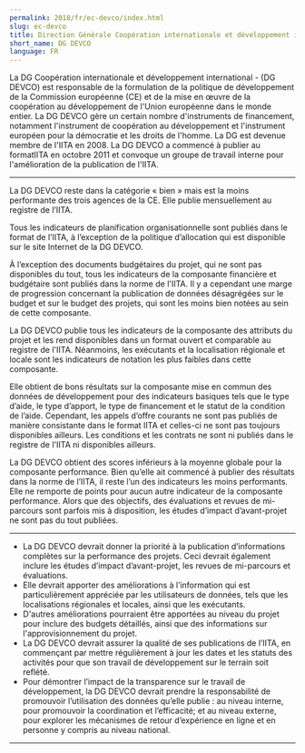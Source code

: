```yaml
---
permalink: 2018/fr/ec-devco/index.html
slug: ec-devco
title: Direction Générale Coopération internationale et développement international de la Commission européenne (DG DEVCO)
short_name: DG DEVCO
language: FR
---
```


La DG Coopération internationale et développement international - (DG DEVCO) est responsable de la formulation de la politique de développement de la Commission européenne (CE) et de la mise en œuvre de la coopération au développement de l'Union européenne dans le monde entier. La DG DEVCO gère un certain nombre d'instruments de financement, notamment l'instrument de coopération au développement et l'instrument européen pour la démocratie et les droits de l'homme. La DG est devenue membre de l'IITA en 2008. La DG DEVCO a commencé à publier au formatIITA en octobre 2011 et convoque un groupe de travail interne pour l'amélioration de la publication de l'IITA.

---

La DG DEVCO reste dans la catégorie « bien » mais est la moins performante des trois agences de la CE. Elle publie mensuellement au registre de l’IITA.

Tous les indicateurs de planification organisationnelle sont publiés dans le format de l’IITA, à l’exception de la politique d’allocation qui est disponible sur le site Internet de la DG DEVCO.

À l’exception des documents budgétaires du projet, qui ne sont pas disponibles du tout, tous les indicateurs de la composante financière et budgétaire sont publiés dans la norme de l'IITA. Il y a cependant une marge de progression concernant la publication de données désagrégées sur le budget et sur le budget des projets, qui sont les moins bien notées au sein de cette composante.

La DG DEVCO publie tous les indicateurs de la composante des attributs du projet et les rend disponibles dans un format ouvert et comparable au registre de l'IITA. Néanmoins, les exécutants et la localisation régionale et locale sont les indicateurs de notation les plus faibles dans cette composante.

Elle obtient de bons résultats sur la composante mise en commun des données de développement pour des indicateurs basiques tels que le type d’aide, le type d’apport, le type de financement et le statut de la condition de l’aide. Cependant, les appels d’offre courants ne sont pas publiés de manière consistante dans le format IITA et celles-ci ne sont pas toujours disponibles ailleurs. Les conditions et les contrats ne sont ni publiés dans le registre de l'IITA ni disponibles ailleurs.

La DG DEVCO obtient des scores inférieurs à la moyenne globale pour la composante performance. Bien qu’elle ait commencé à publier des résultats dans la norme de l’IITA, il reste l’un des indicateurs les moins performants. Elle ne remporte de points pour aucun autre indicateur de la composante performance. Alors que des objectifs, des évaluations et revues de mi-parcours sont parfois mis à disposition, les études d’impact d’avant-projet ne sont pas du tout publiées.

---

 * La DG DEVCO devrait donner la priorité à la publication d’informations complètes sur la performance des projets. Ceci devrait également inclure les études d’impact d’avant-projet, les revues de mi-parcours et évaluations.
 * Elle devrait apporter des améliorations à l’information qui est particulièrement appréciée par les utilisateurs de données, tels que les localisations régionales et locales, ainsi que les exécutants.
 * D'autres améliorations pourraient être apportées au niveau du projet pour inclure des budgets détaillés, ainsi que des informations sur l'approvisionnement du projet.
 * La DG DEVCO devrait assurer la qualité de ses publications de l’IITA, en commençant par mettre régulièrement à jour les dates et les statuts des activités pour que son travail de développement sur le terrain soit reflété.
 * Pour démontrer l’impact de la transparence sur le travail de développement, la DG DEVCO devrait prendre la responsabilité de promouvoir l’utilisation des données qu’elle publie : au niveau interne, pour promouvoir la coordination et l’efficacité; et au niveau externe, pour explorer les mécanismes de retour d’expérience en ligne et en personne y compris au niveau national.

---
